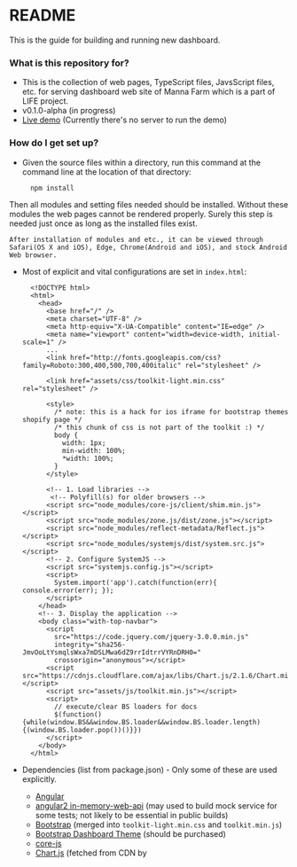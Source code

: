# README #

This is the guide for building and running new dashboard.

### What is this repository for? ###

* This is the collection of web pages, TypeScript files, JavsScript files, etc. for serving dashboard web site of Manna Farm which is a part of LIFE project.
* v0.1.0-alpha (in progress)
* [Live demo]() (Currently there's no server to run the demo)

### How do I get set up? ###

* Given the source files within a directory, run this command at the command line at the location of that directory:

        npm install
Then all modules and setting files needed should be installed. Without these modules the web pages cannot be rendered properly. Surely this step is needed just once as long as the installed files exist.

    After installation of modules and etc., it can be viewed through Safari(OS X and iOS), Edge, Chrome(Android and iOS), and stock Android Web browser.

* Most of explicit and vital configurations are set in `index.html`:

        <!DOCTYPE html>
        <html>
          <head>
            <base href="/" />
            <meta charset="UTF-8" />
            <meta http-equiv="X-UA-Compatible" content="IE=edge" />
            <meta name="viewport" content="width=device-width, initial-scale=1" />
            ...
            <link href="http://fonts.googleapis.com/css?family=Roboto:300,400,500,700,400italic" rel="stylesheet" />
            
            <link href="assets/css/toolkit-light.min.css" rel="stylesheet" />
        
            <style>
              /* note: this is a hack for ios iframe for bootstrap themes shopify page */
              /* this chunk of css is not part of the toolkit :) */
              body {
                width: 1px;
                min-width: 100%;
                *width: 100%;
              }
            </style>
            
            <!-- 1. Load libraries -->
             <!-- Polyfill(s) for older browsers -->
            <script src="node_modules/core-js/client/shim.min.js"></script>
            <script src="node_modules/zone.js/dist/zone.js"></script>
            <script src="node_modules/reflect-metadata/Reflect.js"></script>
            <script src="node_modules/systemjs/dist/system.src.js"></script>
            <!-- 2. Configure SystemJS -->
            <script src="systemjs.config.js"></script>
            <script>
              System.import('app').catch(function(err){ console.error(err); });
            </script>
          </head>
          <!-- 3. Display the application -->
          <body class="with-top-navbar">
            <script
              src="https://code.jquery.com/jquery-3.0.0.min.js"
              integrity="sha256-JmvOoLtYsmqlsWxa7mDSLMwa6dZ9rrIdtrrVYRnDRH0="
              crossorigin="anonymous"></script>
            <script src="https://cdnjs.cloudflare.com/ajax/libs/Chart.js/2.1.6/Chart.min.js"></script>
            <script src="assets/js/toolkit.min.js"></script>
            <script>
              // execute/clear BS loaders for docs
              $(function(){while(window.BS&&window.BS.loader&&window.BS.loader.length){(window.BS.loader.pop())()}})
            </script>
          </body>
        </html>

* Dependencies (list from package.json) - Only some of these are used explicitly.
    * [Angular](https://angular.io)
    * [angular2 in-memory-web-api](https://github.com/angular/in-memory-web-api) (may used to build mock service for some tests; not likely to be essential in public builds)
    * [Bootstrap](http://v4-alpha.getbootstrap.com) (merged into `toolkit-light.min.css` and `toolkit.min.js`)
    * [Bootstrap Dashboard Theme](http://themes.getbootstrap.com/products/dashboard) (should be purchased)
    * [core-js](https://github.com/zloirock/core-js)
    * [Chart.js](http://chartjs.org) (fetched from CDN by <script> tag)
        * Chart.js is required by Bootstrap Dashboard Theme. Originally it implements Chart.js v1, but now the toolkit of the theme is adjusted to work with Chart.js v2. However it is not tested yet.
    * [jQuery](http://jquery.com) (fetched from CDN by <script> tag)
    * [Metadata Reflection API](https://github.com/rbuckton/ReflectDecorators)
    * [The Reactive Extensions for JavaScript (RxJS)](https://github.com/Reactive-Extensions/RxJS)
    * [SystemJS](https://github.com/systemjs/systemjs)
    * [Zone.js](https://github.com/btford/zone.js/)

* Development Dependencies (list from package.json)
    * [Concurrently](https://github.com/kimmobrunfeldt/concurrently) (used in configuration for 'npm start' command; maybe not necessary)
    * [lite-server](https://github.com/johnpapa/lite-server) (not necessary; you may use any server on your test, publish, etc.)
    * [TypeScript](http://www.typescriptlang.org/)
    * [Typings](https://github.com/typings/typings) (managing TypeScript's type definition; once the final version of .js files are published, this may be of no use)

* Database configuration(?)
    * This dashboard is to use API to retrieve data. This process can be done through XMLHttpRequest with CORS by built-in HTTP client module of Angular, or any other possible ways.
* How to run tests
    * This site can be served even with simple HTTP server. (e.g. http-server)
* Deployment instructions
    * `package.json`, `tsconfig.json`, `typings.json`, and `systemjs.config.js` are essential in this project and are originated from those in [Angular Quickstart](https://angular.io/docs/ts/latest/quickstart.html). 
    * [Architecture Overview](https://angular.io/docs/ts/latest/guide/architecture.html) may help understanding the Angular code.
        ![Architecture](https://angular.io/resources/images/devguide/architecture/overview2.png)
    * Bootstrap's grid system is essential here, determining each element's size. [Follow this link](http://v4-alpha.getbootstrap.com/layout/grid/) to take a look of the document describing the grid system of Bootstrap 4.
    * Documentation for Bootstrap Dashboard Theme is [here](https://bootstrap-themes.github.io/dashboard/docs/index.html). Pictograms, dividers, status cards, and modals(not yet implemented) are from the theme. Get yourself reminded about that the source files are not free. It should be purchased.
    * Novice or higher level of TypeScript skill is helpful. Follow the steps in [quick start document](http://www.typescriptlang.org/docs/tutorial.html) of TypeScript to quickly get used to the basics of TypeScript.
    * Actual pages are rendered by accordingly executing .js files in /app directory. Each of these is derived from corresponding `.ts` files.
    * `main.ts` is the main file fetching and organising other `.ts` files.
        
            import { bootstrap }    from '@angular/platform-browser-dynamic';
        
            import { AppComponent } from './app.component';
            import { APP_ROUTER_PROVIDERS } from './app.routes';
     
            bootstrap(AppComponent, [
                APP_ROUTER_PROVIDERS
            ]);

    * Each page consists of __components__. `.ts` file of a component is the core of it. A component may include separate template file(.html) or stylesheet(.css) to implement itself into the web page. It is a common convention to name such file as same as that of related component's `.ts` file.

            import { Component } from '@angular/core';

            @Component({
                selector: 'div.cctv',
                templateUrl: 'app/part-cctv.component.html'
            })
            export class PartCctvComponent {

            }

    * A __service__ functions like a process at runtime, being able to deal with client's requests and etc via components.

            import { Injectable } from '@angular/core';
            import { Http, Response, URLSearchParams } from '@angular/http';
            declare var $:JQueryStatic;

            import { Observable } from 'rxjs/Observable';

            import { waterTankHistory, airGraph, mainAvg, logistics } from './mock-data';

            //import 'rxjs/add/operator/catch';

            @Injectable()
            export class DataService {
                constructor(
                    private http: Http
                ) {}

                private rootUrl = 'http://118.44.187.55/';
                private farmListUrl = 'api/get/farm/list';
                private waterHistoryUrl = 'api/get/watertank/history/graph'

                private waterHistoryOrder = [
        
                ]

                getFarmList(): Observable<any> {
                    ...
                }

                getWaterHistory(watertank_id: number, start_time: string, end_time: string, unit: string): Observable<{}> {
                    ...
                }

                getWeatherForecast() {
                    ...
                }

                getMockWaterHistory() {
                    return waterTankHistory;
                }

                getMockAirGraph() {
                    return airGraph;
                }
    
                getMockWholeAvg() {
                    return mainAvg;
                }

                getMockLogistics() {
                    return logistics;
                }

                private extractData(res: Response) {
                    let body = res.json();
                    return body.data || { };
                }

                private attachUrl(segment: string) {
                    return this.rootUrl + segment;
                }

                private handleError(error: any) {
                    let errMsg = (error.message) ? error.message : (error.status ? `${error.status} - ${error.statusText}` : 'Server error');
                    console.error(errMsg);
                    return Observable.throw(errMsg);
                }
            }

    * __Router__ lets user navigate through the web site's components based on defined __routes__, each element of which contains path and component to direct to generally.

            import { provideRouter, RouterConfig } from '@angular/router';

            import { OverviewComponent } from './overview.component';

            const routes: RouterConfig = [
                {
                    path: '',
                    redirectTo: 'overview',
                    terminal: true
                },
                {
                    path: 'overview',
                    component: OverviewComponent
                }
            ];

            export const APP_ROUTER_PROVIDERS = [
                provideRouter(routes)
            ];

With the current `package.json`, `npm start` will automatically generate .js files from `.ts` files - which is actually done by `tsc`. And any change occurred while the server initiated by the command is turned on will be applied to web browser's view by automatic refresh without restarting the server.

Below is the content of `overview.component.ts` with comments within. Reading this may help understanding the way this site works.

```
#!typescript
// Import modules from Angular packages
// Component is used to decorate the component to be exported with an object containing several properties(e.g. selector, template).
// AfterViewInit is implemented by the component with ngAfterViewInit() method to do something after the view of the component is loaded.
import { Component, AfterViewInit } from '@angular/core';
// Router is used to let user navigate through components.
import { Router } from '@angular/router';

// Import components those are to be viewed inside this component
import { PartCctvComponent } from './part-cctv.component';
import { PartWaterComponent } from './part-water.component';
import { PartAirComponent } from './part-air.component';
import { PartAverageComponent } from './part-average.component';
import { PartLogisticsComponent } from './part-logistics.component';

// Component decorator
@Component({
    selector: 'div.m-t-md', // CSS selector of HTML element in which the component is viewed. If corresponding element exists, the component is viewed inside that element. If not, the component may not be viewed anywhere.
    // Such selector does not have to indicate 'pure-HTML' element; for example, <my-app> or whatever you prefer can be used.
    templateUrl: 'app/overview.component.html', // Location of HTML file by which the component is visualised. You can use 'template' property instead, assigning your own HTML code string as its value.
    styles: [
        `
        .icon-bar-graph:before {
            text-decoration: line-through;
        }

        .overview-component.main, .overview-component.main .hr-divider-content {
            background-color: #D9E8E1;
        }
        `
    ], // CSS style configuration. This can be replaced by 'styleUrls' with an array of locations of .css files to be referred as its value.
    directives: [
        PartCctvComponent,
        PartWaterComponent,
        PartAirComponent,
        PartAverageComponent,
        PartLogisticsComponent
    ] // This could be considered as the list of classes - components, services, etc. - this component refers to render itself.
})
export class OverviewComponent implements AfterViewInit { // Export OverviewComponent as a class and let it implement AfterViewInit
    ngAfterViewInit() { // When all of views set to be loaded in this component become complete, do the below contained in the brackets
        let element = <HTMLElement>document.querySelector('.col-md-8 .overview-component');
        element.style.height = Number(window.getComputedStyle(document.querySelector('.col-md-4 .overview-component')).getPropertyValue('height').match(/[0-9]+/)[0]) - Number(window.getComputedStyle(document.querySelector('.col-md-4 .statcard')).getPropertyValue('height').match(/[0-9]+/)[0]) - Number(window.getComputedStyle(document.querySelector('.col-md-8 .overview-component.main .hr-divider')).getPropertyValue('line-height').match(/[0-9]+/)[0]) - Number(window.getComputedStyle(document.querySelector('.col-md-4 .statcard')).getPropertyValue('margin-bottom').match(/[0-9]+/)[0]) - Number(window.getComputedStyle(document.querySelector('.col-md-8 .overview-component.main .average')).getPropertyValue('margin-top').match(/[0-9]+/)[0]) + 'px';
    }
}
```
### Handwritten description of the overview page's architecture
![overview_architecture.jpg](https://bitbucket.org/repo/RBe5Bj/images/1620926483-overview_architecture.jpg)

### CCTV implementation tips ###
For the purpose of test, we have used Synology Surveillance Station as a solution for CCTV management and streaming service. Streaming is utilised through the Web API of the system.

Given the IP address, correct port number, camera ID, and session ID, using this URL gets the video streaming by GET method:

    http://{{IP address of the NAS}}:{{set port number which is 5000 by default}}/webapi/SurveillanceStation/videoStreaming.cgi?api=SYNO.SurveillanceStation.VideoStream&version=1&method=Stream&cameraId={{camera ID managed by Surveillance Station}}&format=hls&_sid={{session ID}}

And here's the audio streaming address. 

    http://{{IP address of the NAS}}:{{set port number which is 5000 by default}}/webapi/SurveillanceStation/audioStreaming.cgi?api=SYNO.SurveillanceStation.AudioStream&version=2&method=Stream&cameraId={{camera ID managed by Surveillance Station}}&_sid={{session ID}}

Since the video stream does not contain the audio, both video and audio streaming should be implemented in wherever they are to be played at the same time.

The video and audio stream is embedded into CCTV component of current build by <video> and <audio> tags.
```
<div class="col-md-9 m-t">
    <video src="http://112.165.189.69:5000/webapi/SurveillanceStation/videoStreaming.cgi?api=SYNO.SurveillanceStation.VideoStream&version=1&method=Stream&cameraId=2&format=hls&_sid=jGf9F7.Sdq1UU1640O1N421701" autoplay class="w-full"></video>
    <audio src="http://112.165.189.69:5000/webapi/SurveillanceStation/audioStreaming.cgi?api=SYNO.SurveillanceStation.AudioStream&version=2&method=Stream&cameraId=2&_sid=jGf9F7.Sdq1UU1640O1N421701" type="audio/mpeg" autoplay hidden></audio>
</div>
<div class="col-md-3">
    <div class="w-full" style="text-align: center;">
        <span class="icon icon-triangle-up"></span>
    </div>
    <!-- Notice that three embeddings below are images. They get the video stream with MJPEG format. -->
    <img src="http://112.165.189.69:5000/webapi/entry.cgi?api=SYNO.SurveillanceStation.VideoStreaming&version=1&method=Stream&format=mjpeg&cameraId=2&_sid=jGf9F7.Sdq1UU1640O1N421701" class="w-full" />
    <img src="http://112.165.189.69:5000/webapi/entry.cgi?api=SYNO.SurveillanceStation.VideoStreaming&version=1&method=Stream&format=mjpeg&cameraId=2&_sid=jGf9F7.Sdq1UU1640O1N421701" class="w-full m-t" />
    <img src="http://112.165.189.69:5000/webapi/entry.cgi?api=SYNO.SurveillanceStation.VideoStreaming&version=1&method=Stream&format=mjpeg&cameraId=2&_sid=jGf9F7.Sdq1UU1640O1N421701" class="w-full m-t" />
    <div class="w-full" style="text-align: center;">
        <span class="icon icon-triangle-down"></span>
    </div>
</div>
```

Before use get the video or the audio, it should be confirmed that the stream is open. The audio stream seems always open by default, but that for the video is not. The video stream is closed when there are no client getting the stream for some time. To open the stream, use this URL at any client with or without SID:

    http://{{IP address of the NAS}}:{{set port number which is 5000 by default}}/webapi/SurveillanceStation/videoStreaming.cgi?&api=SYNO.SurveillanceStation.VideoStream&version=1&method=Open&cameraId={{camera ID managed by Surveillance Station}}&format=hls



#### Session ID ####

Session ID(SID) is essential to use API without runtime authentication. SID is sent in the body of response against the authentication query through the Web API. The URL for such authentication looks like:

    http://{{IP address of the NAS}}:{{set port number which is 5000 by default}}/webapi/auth.cgi?api=SYNO.API.Auth&version=6&method=Login&account={{account name}}&passwd={{password}}&session=SurveillanceStation

Once a SID is issued, it can be used by any client until it is expired in case - it is not clear whether generated SID is expired at some time or not.

#### Surveillance Web API document ####
For detail information about the API, refer to the official document stored [here](https://global.download.synology.com/download/Document/DeveloperGuide/).

### Contribution guidelines ###
(to be done maybe)

* Writing tests
* Code review
* Other guidelines

### Who do I talk to? ###

* Repo owner or admin
* Other community or team contact